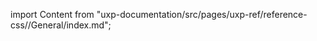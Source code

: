 
import Content from "uxp-documentation/src/pages/uxp-ref/reference-css//General/index.md";

<Content query="product=xd"/>
